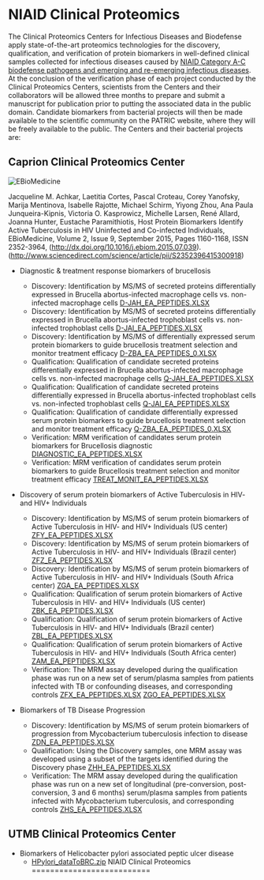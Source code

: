 # NIAID Clinical Proteomics

The Clinical Proteomics Centers for Infectious Diseases and Biodefense apply state-of-the-art proteomics technologies for the discovery, qualification, and verification of protein biomarkers in well-defined clinical samples collected for infectious diseases caused by [NIAID Category A-C biodefense pathogens and emerging and re-emerging infectious diseases](http://www.niaid.nih.gov/topics/emerging/Pages/list.aspx). At the conclusion of the verification phase of each project conducted by the Clinical Proteomics Centers, scientists from the Centers and their collaborators will be allowed three months to prepare and submit a manuscript for publication prior to putting the associated data in the public domain. Candidate biomarkers from bacterial projects will then be made available to the scientific community on the PATRIC website, where they will be freely available to the public.  The Centers and their bacterial projects are:

## Caprion Clinical Proteomics Center

![EBioMedicine](https://www.patricbrc.org/public/patric/images/cov200h.gif)

Jacqueline M. Achkar, Laetitia Cortes, Pascal Croteau, Corey Yanofsky, Marija Mentinova, Isabelle Rajotte, Michael Schirm, Yiyong Zhou, Ana Paula Junqueira-Kipnis, Victoria O. Kasprowicz, Michelle Larsen, René Allard, Joanna Hunter, Eustache Paramithiotis, Host Protein Biomarkers Identify Active Tuberculosis in HIV Uninfected and Co-infected Individuals, EBioMedicine, Volume 2, Issue 9, September 2015, Pages 1160-1168, ISSN 2352-3964, (http://dx.doi.org/10.1016/j.ebiom.2015.07.039). (http://www.sciencedirect.com/science/article/pii/S2352396415300918)

* Diagnostic & treatment response biomarkers of brucellosis
  - Discovery: Identification by MS/MS of secreted proteins differentially expressed in Brucella abortus-infected macrophage cells vs. non-infected macrophage cells [D-JAH_EA_PEPTIDES.XLSX](ftp://ftp.patricbrc.org/BRC_Mirrors/clinical_proteomics/Caprion/brucellosis/D-JAH_EA_PEPTIDES.XLSX)
  - Discovery: Identification by MS/MS of secreted proteins differentially expressed in Brucella abortus-infected trophoblast cells vs. non-infected trophoblast cells [D-JAI_EA_PEPTIDES.XLSX](ftp://ftp.patricbrc.org/BRC_Mirrors/clinical_proteomics/Caprion/brucellosis/D-JAI_EA_PEPTIDES.XLSX)
  - Discovery: Identification by MS/MS of differentially expressed serum protein biomarkers to guide brucellosis treatment selection and monitor treatment efficacy [D-ZBA_EA_PEPTIDES_0.XLSX](ftp://ftp.patricbrc.org/BRC_Mirrors/clinical_proteomics/Caprion/brucellosis/D-ZBA_EA_PEPTIDES_0.XLSX)
  - Qualification: Qualification of candidate secreted proteins differentially expressed in Brucella abortus-infected macrophage cells vs. non-infected macrophage cells [Q-JAH_EA_PEPTIDES.XLSX](ftp://ftp.patricbrc.org/BRC_Mirrors/clinical_proteomics/Caprion/brucellosis/Q-JAH_EA_PEPTIDES.XLSX)
  - Qualification: Qualification of candidate secreted proteins differentially expressed in Brucella abortus-infected trophoblast cells vs. non-infected trophoblast cells [Q-JAI_EA_PEPTIDES.XLSX](ftp://ftp.patricbrc.org/BRC_Mirrors/clinical_proteomics/Caprion/brucellosis/Q-JAI_EA_PEPTIDES.XLSX)
  - Qualification: Qualification of candidate differentially expressed serum protein biomarkers to guide brucellosis treatment selection and monitor treatment efficacy [Q-ZBA_EA_PEPTIDES_0.XLSX](ftp://ftp.patricbrc.org/BRC_Mirrors/clinical_proteomics/Caprion/brucellosis/Q-ZBA_EA_PEPTIDES_0.XLSX)
  - Verification: MRM verification of candidates serum protein biomarkers for Brucellosis diagnostic [DIAGNOSTIC_EA_PEPTIDES.XLSX](ftp://ftp.patricbrc.org/BRC_Mirrors/clinical_proteomics/Caprion/brucellosis/DIAGNOSTIC_EA_PEPTIDES.XLSX)
  - Verification: MRM verification of candidates serum protein biomarkers to guide Brucellosis treatment selection and monitor treatment efficacy  [TREAT_MONIT_EA_PEPTIDES.XLSX](ftp://ftp.patricbrc.org/BRC_Mirrors/clinical_proteomics/Caprion/brucellosis/TREAT_MONIT_EA_PEPTIDES.XLSX)


* Discovery of serum protein biomarkers of Active Tuberculosis in HIV- and HIV+ Individuals
  - Discovery: Identification by MS/MS of serum protein biomarkers of Active Tuberculosis in HIV- and HIV+ Individuals (US center) [ZFY_EA_PEPTIDES.XLSX](ftp://ftp.patricbrc.org/BRC_Mirrors/clinical_proteomics/Caprion/tb_in_hiv/ZFY_EA_PEPTIDES.XLSX)
  - Discovery: Identification by MS/MS of serum protein biomarkers of Active Tuberculosis in HIV- and HIV+ Individuals (Brazil center) [ZFZ_EA_PEPTIDES.XLSX](ftp://ftp.patricbrc.org/BRC_Mirrors/clinical_proteomics/Caprion/tb_in_hiv/ZFZ_EA_PEPTIDES.XLSX)
  - Discovery: Identification by MS/MS of serum protein biomarkers of Active Tuberculosis in HIV- and HIV+ Individuals (South Africa center) [ZGA_EA_PEPTIDES.XLSX](ftp://ftp.patricbrc.org/BRC_Mirrors/clinical_proteomics/Caprion/tb_in_hiv/ZGA_EA_PEPTIDES.XLSX)
  - Qualification: Qualification of serum protein biomarkers of Active Tuberculosis in HIV- and HIV+ Individuals (US center) [ZBK_EA_PEPTIDES.XLSX](ftp://ftp.patricbrc.org/BRC_Mirrors/clinical_proteomics/Caprion/tb_in_hiv/ZBK_EA_PEPTIDES.XLSX)
  - Qualification: Qualification of serum protein biomarkers of Active Tuberculosis in HIV- and HIV+ Individuals (Brazil center) [ZBL_EA_PEPTIDES.XLSX](ftp://ftp.patricbrc.org/BRC_Mirrors/clinical_proteomics/Caprion/tb_in_hiv/ZBL_EA_PEPTIDES.XLSX)
  - Qualification: Qualification of serum protein biomarkers of Active Tuberculosis in HIV- and HIV+ Individuals (South Africa center) [ZAM_EA_PEPTIDES.XLSX](ftp://ftp.patricbrc.org/BRC_Mirrors/clinical_proteomics/Caprion/tb_in_hiv/ZAM_EA_PEPTIDES.XLSX)
  - Verification: The MRM assay developed during the qualification phase was run on a new set of serum/plasma samples from patients infected with TB or confounding diseases, and corresponding controls [ZFX_EA_PEPTIDES.XLSX](ftp://ftp.patricbrc.org/BRC_Mirrors/clinical_proteomics/Caprion/tb_in_hiv/ZFX_EA_PEPTIDES.XLSX)  [ZGO_EA_PEPTIDES.XLSX](ftp://ftp.patricbrc.org/BRC_Mirrors/clinical_proteomics/Caprion/tb_in_hiv/ZGO_EA_PEPTIDES.XLSX)

* Biomarkers of TB Disease Progression
  - Discovery: Identification by MS/MS of serum protein biomarkers of progression from Mycobacterium tuberculosis infection to disease [ZDN_EA_PEPTIDES.XLSX](ftp://ftp.patricbrc.org/BRC_Mirrors/clinical_proteomics/Caprion/biomarkers_tb_progression/ZDN_EA_PEPTIDES.XLSX)
  - Qualification: Using the Discovery samples, one MRM assay was developed using a subset of the targets identified during the Discovery phase [ZHH_EA_PEPTIDES.XLSX](ftp://ftp.patricbrc.org/BRC_Mirrors/clinical_proteomics/Caprion/biomarkers_tb_progression/ZHH_EA_PEPTIDES.XLSX)
  - Verification: The MRM assay developed during the qualification phase was run on a new set of longitudinal (pre-conversion, post-conversion, 3 and 6 months) serum/plasma samples from patients infected with Mycobacterium tuberculosis, and corresponding controls [ZHS_EA_PEPTIDES.XLSX](ftp://ftp.patricbrc.org/BRC_Mirrors/clinical_proteomics/Caprion/biomarkers_tb_progression/ZHS_EA_PEPTIDES.XLSX)

## UTMB Clinical Proteomics Center
  * Biomarkers of Helicobacter pylori associated peptic ulcer disease
    - [HPylori_dataToBRC.zip](ftp://ftp.patricbrc.org/BRC_Mirrors/clinical_proteomics/UTMB/HPylori_dataToBRC.zip)
NIAID Clinical Proteomics
==========================